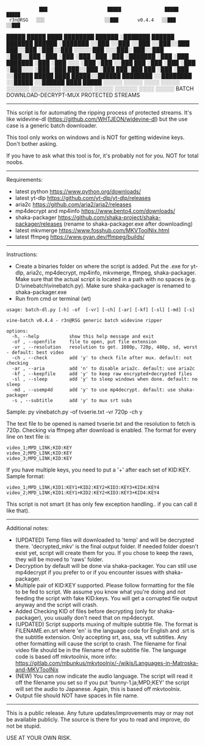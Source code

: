 
                ███                      █████                █████             █████
     r3n@RSG   ░░░                      ░░███       v0.4.4   ░░███             ░░███
   █████ █████ ████  ████████    ██████  ░███████   ██████   ███████    ██████  ░███████
  ░░███ ░░███ ░░███ ░░███░░███  ███░░███ ░███░░███ ░░░░░███ ░░░███░    ███░░███ ░███░░███
   ░███  ░███  ░███  ░███ ░███ ░███████  ░███ ░███  ███████   ░███    ░███ ░░░  ░███ ░███
   ░░███ ███   ░███  ░███ ░███ ░███░░░   ░███ ░███ ███░░███   ░███ ███░███  ███ ░███ ░███
    ░░█████    █████ ████ █████░░██████  ████████ ░░████████  ░░█████ ░░██████  ████ █████
     ░░░░░    ░░░░░ ░░░░ ░░░░░  ░░░░░░  ░░░░░░░░   ░░░░░░░░    ░░░░░   ░░░░░░  ░░░░ ░░░░░
                        BATCH DOWNLOAD-DECRYPT-MUX PROTECTED STREAMS


---
This script is for automating the ripping process of protected streams. It's like widevine-dl (https://github.com/WHTJEON/widevine-dl) but the use case is a generic batch downloader.

This tool only works on windows and is NOT for getting widevine keys. Don't bother asking.

If you have to ask what this tool is for, it's probably not for you. NOT for total noobs.

---
Requirements:
- latest python https://www.python.org/downloads/
- latest yt-dlp https://github.com/yt-dlp/yt-dlp/releases
- aria2c https://github.com/aria2/aria2/releases
- mp4decrypt and mp4info https://www.bento4.com/downloads/
- shaka-packager https://github.com/shaka-project/shaka-packager/releases (rename to shaka-packager.exe after downloading)
- latest mkvmerge https://www.fosshub.com/MKVToolNix.html
- latest ffmpeg https://www.gyan.dev/ffmpeg/builds/
---
Instructions:
- Create a binaries folder on where the script is added. Put the .exe for yt-dlp, aria2c, mp4decrypt, mp4info, mkvmerge, ffmpeg, shaka-packager. Make sure that the actual script is located in a path with no spaces (e.g. D:\vinebatch\vinebatch.py). Make sure shaka-packager is renamed to shaka-packager.exe
- Run from cmd or terminal (wt)
```
usage: batch-dl.py [-h] -of  [-vr] [-ch] [-ar] [-kf] [-sl] [-md] [-s]

vine-batch v0.4.4 - r3n@RSG generic batch widevine ripper

options:
  -h, --help           show this help message and exit
  -of , --openfile     file to open, put file extension
  -vr , --resolution   resolution to get. 1080p, 720p, 480p, sd, worst - default: best video
  -ch , --check        add 'y' to check file after mux. default: not checking
  -ar , --aria         add 'n' to disable aria2c. default: use aria2c
  -kf , --keepfile     add 'y' to keep raw encrypted+decrypted files
  -sl , --sleep        add 'y' to sleep windows when done. default: no sleep
  -md , --usemp4d      add 'y' to use mp4decrypt. default: use shaka-packager
  -s , --subtitle      add 'y' to mux srt subs
```

Sample: py vinebatch.py -of tvserie.txt -vr 720p -ch y

The text file to be opened is named tvserie.txt and the resolution to fetch is 720p. Checking via ffmpeg after download is enabled. The format for every line on text file is:
```
video_1;MPD_LINK;KID:KEY
video_2;MPD_LINK;KID:KEY
video_3;MPD_LINK;KID:KEY
````
If you have multiple keys, you need to put a '+' after each set of KID:KEY. Sample format:
```
video_1;MPD_LINK;KID1:KEY1+KID2:KEY2+KID3:KEY3+KID4:KEY4
video_2;MPD_LINK;KID1:KEY1+KID2:KEY2+KID3:KEY3+KID4:KEY4
```
This script is not smart (it has only few exception handling.. if you can call it like that).

----
Additional notes:
- (UPDATED) Temp files will downloaded to 'temp' and will be decrypted there. 'decrypted_mkv' is the final output folder. If needed folder doesn't exist yet, script will create them for you. If you chose to keep the raws, they will be moved to 'raws' folder.
- Decryption by default will be done via shaka-packager. You can still use mp4decrypt if you prefer to or if you encounter issues with shaka-packager.
- Multiple pair of KID:KEY supported. Please follow formatting for the file to be fed to script. We assume you know what you're doing and not feeding the script with fake KID:keys. You will get a corrupted file output anyway and the script will crash.
- Added Checking KID of files before decrypting (only for shaka-packager), you usually don't need that on mp4decrypt.
- (UPDATED) Script supports muxing of multiple subtitle file. The format is FILENAME.en.srt where 'en' is the language code for English and .srt is the subtitle extension. Only accepting srt, ass, ssa, vtt subtitles. Any other formatting will cause the script to crash.
  The filename for final video file should be in the filename of the subtitle file. The language code is based off mkvtoolnix, more info: https://gitlab.com/mbunkus/mkvtoolnix/-/wikis/Languages-in-Matroska-and-MKVToolNix
- (NEW) You can now indicate the audio language. The script will read it off the filename you set so if you put 'bunny-1.ja;MPD;KEY' the script will set the audio to Japanese. Again, this is based off mkvtoolnix.
- Output file should NOT have spaces in file name.
---
This is a public release. Any future updates/improvements may or may not be available publicly.
The source is there for you to read and improve, do not be stupid.

USE AT YOUR OWN RISK.
